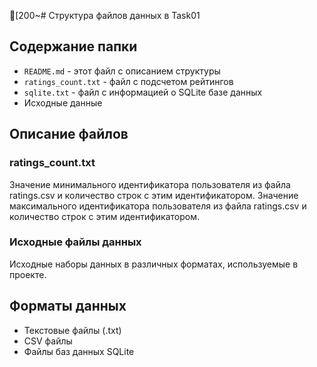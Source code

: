 [200~# Структура файлов данных в Task01

## Содержание папки

- `README.md` - этот файл с описанием структуры
- `ratings_count.txt` - файл с подсчетом рейтингов
- `sqlite.txt` - файл с информацией о SQLite базе данных
- Исходные данные

## Описание файлов

### ratings_count.txt
Значение минимального идентификатора пользователя из файла ratings.csv и количество строк с этим идентификатором.
Значение максимального идентификатора пользователя из файла ratings.csv и количество строк с этим идентификатором.


### Исходные файлы данных
Исходные наборы данных в различных форматах, используемые в проекте.


## Форматы данных
- Текстовые файлы (.txt)
- CSV файлы
- Файлы баз данных SQLite
